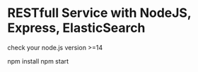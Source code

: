 # RESTfull Service with NodeJS, Express, ElasticSearch

check your node.js version >=14

npm install 
npm start
